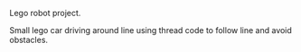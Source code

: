 Lego robot project.

Small lego car driving around line using thread code to follow line and avoid obstacles.

